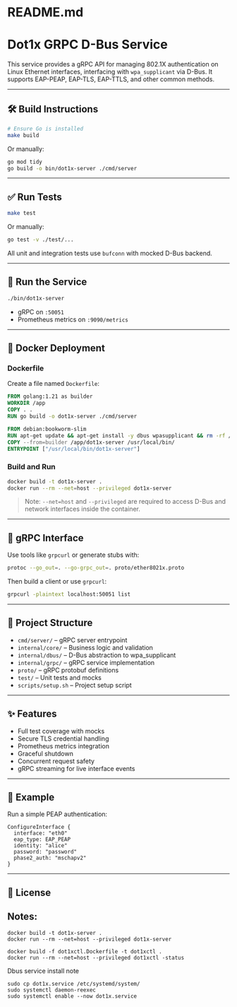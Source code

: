 # README.md

# Dot1x GRPC D-Bus Service

This service provides a gRPC API for managing 802.1X authentication on Linux Ethernet interfaces, interfacing with `wpa_supplicant` via D-Bus. It supports EAP-PEAP, EAP-TLS, EAP-TTLS, and other common methods.

---

## 🛠 Build Instructions

```bash
# Ensure Go is installed
make build
```

Or manually:
```bash
go mod tidy
go build -o bin/dot1x-server ./cmd/server
```

---

## ✅ Run Tests

```bash
make test
```

Or manually:
```bash
go test -v ./test/...
```

All unit and integration tests use `bufconn` with mocked D-Bus backend.

---

## 🚀 Run the Service

```bash
./bin/dot1x-server
```

- gRPC on `:50051`
- Prometheus metrics on `:9090/metrics`

---

## 🐳 Docker Deployment

### Dockerfile
Create a file named `Dockerfile`:
```Dockerfile
FROM golang:1.21 as builder
WORKDIR /app
COPY . .
RUN go build -o dot1x-server ./cmd/server

FROM debian:bookworm-slim
RUN apt-get update && apt-get install -y dbus wpasupplicant && rm -rf /var/lib/apt/lists/*
COPY --from=builder /app/dot1x-server /usr/local/bin/
ENTRYPOINT ["/usr/local/bin/dot1x-server"]
```

### Build and Run
```bash
docker build -t dot1x-server .
docker run --rm --net=host --privileged dot1x-server
```

> Note: `--net=host` and `--privileged` are required to access D-Bus and network interfaces inside the container.

---

## 📡 gRPC Interface

Use tools like `grpcurl` or generate stubs with:
```bash
protoc --go_out=. --go-grpc_out=. proto/ether8021x.proto
```

Then build a client or use `grpcurl`:
```bash
grpcurl -plaintext localhost:50051 list
```

---

## 📁 Project Structure

- `cmd/server/` – gRPC server entrypoint
- `internal/core/` – Business logic and validation
- `internal/dbus/` – D-Bus abstraction to wpa_supplicant
- `internal/grpc/` – gRPC service implementation
- `proto/` – gRPC protobuf definitions
- `test/` – Unit tests and mocks
- `scripts/setup.sh` – Project setup script

---

## ✨ Features
- Full test coverage with mocks
- Secure TLS credential handling
- Prometheus metrics integration
- Graceful shutdown
- Concurrent request safety
- gRPC streaming for live interface events

---

## 🧪 Example
Run a simple PEAP authentication:
```grpc
ConfigureInterface {
  interface: "eth0"
  eap_type: EAP_PEAP
  identity: "alice"
  password: "password"
  phase2_auth: "mschapv2"
}
```

---

## 📜 License




## Notes:

```
docker build -t dot1x-server .
docker run --rm --net=host --privileged dot1x-server
```

```
docker build -f dot1xctl.Dockerfile -t dot1xctl .
docker run --rm --net=host --privileged dot1xctl -status
```


Dbus service install note

```
sudo cp dot1x.service /etc/systemd/system/
sudo systemctl daemon-reexec
sudo systemctl enable --now dot1x.service
```